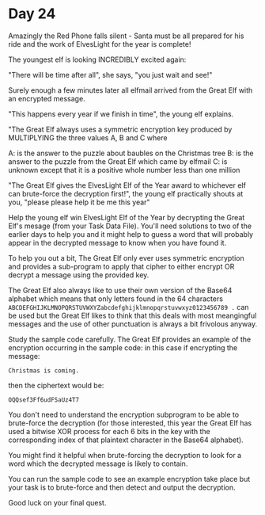 # Day 24

Amazingly the Red Phone falls silent - Santa must be all prepared for his ride and the work of ElvesLight for the year is complete!

The youngest elf is looking INCREDIBLY excited again:

"There will be time after all", she says, "you just wait and see!"

Surely enough a few minutes later all elfmail arrived from the Great Elf with an encrypted message.

"This happens every year if we finish in time", the young elf explains.

"The Great Elf always uses a symmetric encryption key produced by MULTIPLYING the three values A, B and C where

A: is the answer to the puzzle about baubles on the Christmas tree
B: is the answer to the puzzle from the Great Elf which came by elfmail
C: is unknown except that it is a positive whole number less than one million

"The Great Elf gives the ElvesLight Elf of the Year award to whichever elf can brute-force the decryption first!", the young elf practically shouts at you, "please please help it be me this year"

Help the young elf win ElvesLight Elf of the Year by decrypting the Great Elf's mesage (from your Task Data File). You'll need solutions to two of the earlier days to help you and it might help to guess a word that will probably appear in the decrypted message to know when you have found it.

To help you out a bit, The Great Elf only ever uses symmetric encryption and provides a sub-program to apply that cipher to either encrypt OR decrypt a message using the provided key.

The Great Elf also always like to use their own version of the Base64 alphabet which means that only letters found in the 64 characters `ABCDEFGHIJKLMNOPQRSTUVWXYZabcdefghijklmnopqrstuvwxyz0123456789 .` can be used but the Great Elf likes to think that this deals with most meangingful messages and the use of other punctuation is always a bit frivolous anyway.

Study the sample code carefully. The Great Elf provides an example of the encryption occurring in the sample code: in this case if encrypting the message:

```
Christmas is coming.
```

then the ciphertext would be:

```
OQQsef3Ff6udFSaUz4T7
```

You don't need to understand the encryption subprogram to be able to brute-force the decryption (for those interested, this year the Great Elf has used a bitwise XOR process for each 6 bits in the key with the corresponding index of that plaintext character in the Base64 alphabet).

You might find it helpful when brute-forcing the decryption to look for a word which the decrypted message is likely to contain.

You can run the sample code to see an example encryption take place but your task is to brute-force and then detect and output the decryption.

Good luck on your final quest.
